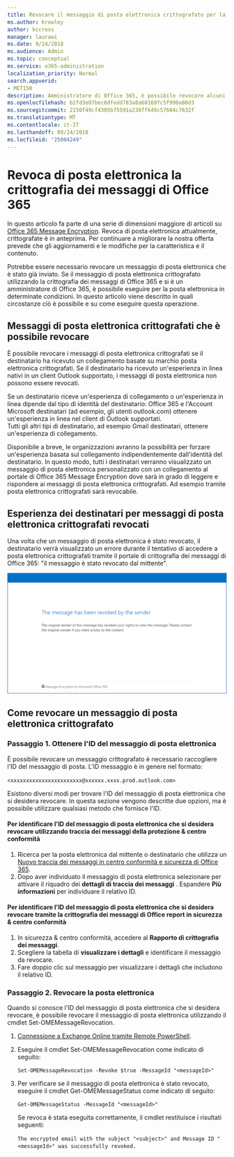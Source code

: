 ```yaml
---
title: Revocare il messaggio di posta elettronica crittografato per la crittografia dei messaggi di Office 365
ms.author: krowley
author: kccross
manager: laurawi
ms.date: 9/24/2018
ms.audience: Admin
ms.topic: conceptual
ms.service: o365-administration
localization_priority: Normal
search.appverid:
- MET150
description: Amministratore di Office 365, è possibile revocare alcuni messaggi di posta elettronica crittografati con Office 365 Message Encryption.
ms.openlocfilehash: b2fd3e07bec6dfedd783a8a68169fc5f990a80d3
ms.sourcegitcommit: 2150f49cf4305b75591a238ff649c57684c7632f
ms.translationtype: MT
ms.contentlocale: it-IT
ms.lasthandoff: 09/24/2018
ms.locfileid: "25004249"
---
```

# <a name="office-365-message-encryption-email-revocation"></a>Revoca di posta elettronica la crittografia dei messaggi di Office 365

In questo articolo fa parte di una serie di dimensioni maggiore di articoli su [Office 365 Message Encryption](ome.md). Revoca di posta elettronica attualmente, crittografate è in anteprima. Per continuare a migliorare la nostra offerta prevede che gli aggiornamenti e le modifiche per la caratteristica e il contenuto.

Potrebbe essere necessario revocare un messaggio di posta elettronica che è stato già inviato. Se il messaggio di posta elettronica crittografato utilizzando la crittografia dei messaggi di Office 365 e si è un amministratore di Office 365, è possibile eseguire per la posta elettronica in determinate condizioni. In questo articolo viene descritto in quali circostanze ciò è possibile e su come eseguire questa operazione.
  
## <a name="encrypted-emails-that-you-can-revoke"></a>Messaggi di posta elettronica crittografati che è possibile revocare
È possibile revocare i messaggi di posta elettronica crittografati se il destinatario ha ricevuto un collegamento basate su marchio posta elettronica crittografati. Se il destinatario ha ricevuto un'esperienza in linea nativi in un client Outlook supportato, i messaggi di posta elettronica non possono essere revocati.

Se un destinatario riceve un'esperienza di collegamento o un'esperienza in linea dipende dal tipo di identità del destinatario: Office 365 e l'Account Microsoft destinatari (ad esempio, gli utenti outlook.com) ottenere un'esperienza in linea nel client di Outlook supportati.  
Tutti gli altri tipi di destinatario, ad esempio Gmail destinatari, ottenere un'esperienza di collegamento. 

Disponibile a breve, le organizzazioni avranno la possibilità per forzare un'esperienza basata sul collegamento indipendentemente dall'identità del destinatario. In questo modo, tutti i destinatari verranno visualizzato un messaggio di posta elettronica personalizzato con un collegamento al portale di Office 365 Message Encryption dove sarà in grado di leggere e rispondere ai messaggi di posta elettronica crittografati. Ad esempio tramite posta elettronica crittografati sarà revocabile. 
  
## <a name="recipient-experience-for-revoked-encrypted-emails"></a>Esperienza dei destinatari per messaggi di posta elettronica crittografati revocati

Una volta che un messaggio di posta elettronica è stato revocato, il destinatario verrà visualizzato un errore durante il tentativo di accedere a posta elettronica crittografati tramite il portale di crittografia dei messaggi di Office 365: "il messaggio è stato revocato dal mittente".

![Schermata che mostra un revocati posta elettronica crittografati.](media/revoked-encrypted-email.png)
    
## <a name="how-to-revoke-an-encrypted-email"></a>Come revocare un messaggio di posta elettronica crittografato

### <a name="step-1-obtain-the-message-id-of-the-email"></a>Passaggio 1. Ottenere l'ID del messaggio di posta elettronica

È possibile revocare un messaggio crittografato è necessario raccogliere l'ID del messaggio di posta. L'ID messaggio è in genere nel formato:

`<xxxxxxxxxxxxxxxxxxxxxxx@xxxxxx.xxxx.prod.outlook.com>`  

Esistono diversi modi per trovare l'ID del messaggio di posta elettronica che si desidera revocare. In questa sezione vengono descritte due opzioni, ma è possibile utilizzare qualsiasi metodo che fornisce l'ID.

  #### <a name="to-identify-the-message-id-of-the-email-you-want-to-revoke-by-using-message-trace-in-the-security-amp-compliance-center"></a>Per identificare l'ID del messaggio di posta elettronica che si desidera revocare utilizzando traccia dei messaggi della protezione &amp; centro conformità

1. Ricerca per la posta elettronica dal mittente o destinatario che utilizza un [Nuovo traccia dei messaggi in centro conformità e sicurezza di Office 365](https://blogs.technet.microsoft.com/exchange/2018/05/02/new-message-trace-in-office-365-security-compliance-center/).
2. Dopo aver individuato il messaggio di posta elettronica selezionare per attivare il riquadro dei **dettagli di traccia dei messaggi** . Espandere **Più informazioni** per individuare il relativo ID.

  #### <a name="to-identify-the-message-id-of-the-email-you-want-to-revoke-by-using-office-message-encryption-reports-in-the-security-amp-compliance-center"></a>Per identificare l'ID del messaggio di posta elettronica che si desidera revocare tramite la crittografia dei messaggi di Office report in sicurezza &amp; centro conformità
1. In sicurezza &amp; centro conformità, accedere al **Rapporto di crittografia dei messaggi**.
2. Scegliere la tabella di **visualizzare i dettagli** e identificare il messaggio da revocare. 
3. Fare doppio clic sul messaggio per visualizzare i dettagli che includono il relativo ID. 

### <a name="step-2-revoke-the-mail"></a>Passaggio 2. Revocare la posta elettronica  

Quando si conosce l'ID del messaggio di posta elettronica che si desidera revocare, è possibile revocare il messaggio di posta elettronica utilizzando il cmdlet Set-OMEMessageRevocation. 

1. [Connessione a Exchange Online tramite Remote PowerShell](http://technet.microsoft.com/library/jj984289%28v=exchg.150%29.aspx).
    
2. Eseguire il cmdlet Set-OMEMessageRevocation come indicato di seguito:
    
    ```
    Set-OMEMessageRevocation -Revoke $true -MessageId "<messageId>"
    ```  

3. Per verificare se il messaggio di posta elettronica è stato revocato, eseguire il cmdlet Get-OMEMessageStatus come indicato di seguito:
    
    ```
    Get-OMEMessageStatus -MessageId "<messageId>"
    ```  
    Se revoca è stata eseguita correttamente, il cmdlet restituisce i risultati seguenti:  

    ```The encrypted email with the subject "<subject>" and Message ID "<messageId>" was successfully revoked.```

